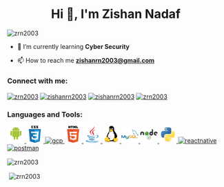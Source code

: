 <h1 align="center">Hi 👋, I'm Zishan Nadaf</h1>
<p align="left"> <img src="https://komarev.com/ghpvc/?username=zrn2003&label=Profile%20views&color=0e75b6&style=flat" alt="zrn2003" /> </p>

- 🌱 I’m currently learning **Cyber Security**

- 📫 How to reach me **zishanrn2003@gmail.com**

<h3 align="left">Connect with me:</h3>
<p align="left">
<a href="https://twitter.com/zrn2003" target="blank"><img align="center" src="https://raw.githubusercontent.com/rahuldkjain/github-profile-readme-generator/master/src/images/icons/Social/twitter.svg" alt="zrn2003" height="30" width="40" /></a>
<a href="https://linkedin.com/in/zishanrn2003" target="blank"><img align="center" src="https://raw.githubusercontent.com/rahuldkjain/github-profile-readme-generator/master/src/images/icons/Social/linked-in-alt.svg" alt="zishanrn2003" height="30" width="40" /></a>
<a href="https://www.codechef.com/users/zishanrn2003" target="blank"><img align="center" src="https://cdn.jsdelivr.net/npm/simple-icons@3.1.0/icons/codechef.svg" alt="zishanrn2003" height="30" width="40" /></a>
<a href="https://www.hackerrank.com/zrn2003" target="blank"><img align="center" src="https://raw.githubusercontent.com/rahuldkjain/github-profile-readme-generator/master/src/images/icons/Social/hackerrank.svg" alt="zrn2003" height="30" width="40" /></a>
</p>

<h3 align="left">Languages and Tools:</h3>
<p align="left"> <a href="https://developer.android.com" target="_blank" rel="noreferrer"> <img src="https://raw.githubusercontent.com/devicons/devicon/master/icons/android/android-original-wordmark.svg" alt="android" width="40" height="40"/> </a> <a href="https://www.w3schools.com/css/" target="_blank" rel="noreferrer"> <img src="https://raw.githubusercontent.com/devicons/devicon/master/icons/css3/css3-original-wordmark.svg" alt="css3" width="40" height="40"/> </a> <a href="https://cloud.google.com" target="_blank" rel="noreferrer"> <img src="https://www.vectorlogo.zone/logos/google_cloud/google_cloud-icon.svg" alt="gcp" width="40" height="40"/> </a> <a href="https://www.w3.org/html/" target="_blank" rel="noreferrer"> <img src="https://raw.githubusercontent.com/devicons/devicon/master/icons/html5/html5-original-wordmark.svg" alt="html5" width="40" height="40"/> </a> <a href="https://www.java.com" target="_blank" rel="noreferrer"> <img src="https://raw.githubusercontent.com/devicons/devicon/master/icons/java/java-original.svg" alt="java" width="40" height="40"/> </a> <a href="https://www.linux.org/" target="_blank" rel="noreferrer"> <img src="https://raw.githubusercontent.com/devicons/devicon/master/icons/linux/linux-original.svg" alt="linux" width="40" height="40"/> </a> <a href="https://www.mysql.com/" target="_blank" rel="noreferrer"> <img src="https://raw.githubusercontent.com/devicons/devicon/master/icons/mysql/mysql-original-wordmark.svg" alt="mysql" width="40" height="40"/> </a> <a href="https://nodejs.org" target="_blank" rel="noreferrer"> <img src="https://raw.githubusercontent.com/devicons/devicon/master/icons/nodejs/nodejs-original-wordmark.svg" alt="nodejs" width="40" height="40"/> </a> <a href="https://www.python.org" target="_blank" rel="noreferrer"> <img src="https://raw.githubusercontent.com/devicons/devicon/master/icons/python/python-original.svg" alt="python" width="40" height="40"/> </a> <a href="https://reactnative.dev/" target="_blank" rel="noreferrer"> <img src="https://reactnative.dev/img/header_logo.svg" alt="reactnative" width="40" height="40"/> </a> <a href="https://postman.com" target="_blank" rel="noreferrer"> <img src="https://www.vectorlogo.zone/logos/getpostman/getpostman-icon.svg" alt="postman" width="40" height="40"/> </a></p>

<p><img align="center" src="https://github-readme-stats.vercel.app/api/top-langs?username=zrn2003&show_icons=true&locale=en&layout=compact" alt="zrn2003" /></p>
<p>&nbsp;<img align="center" src="https://github-readme-stats.vercel.app/api?username=zrn2003&show_icons=true&locale=en" alt="zrn2003" /></p>
